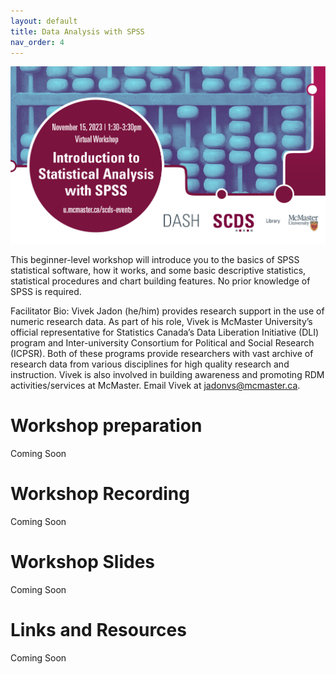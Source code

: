 ```yaml
---
layout: default
title: Data Analysis with SPSS
nav_order: 4
---
```

<img src="assets/img/SPSS.png" alt="Workshop Title Slide" width="720">

This beginner-level workshop will introduce you to the basics of SPSS statistical software, how it works, and some basic descriptive statistics, statistical procedures and chart building features. No prior knowledge of SPSS is required. 

Facilitator Bio: Vivek Jadon (he/him) provides research support in the use of numeric research data. As part of his role, Vivek is McMaster University’s official representative for Statistics Canada’s Data Liberation Initiative (DLI) program and Inter-university Consortium for Political and Social Research (ICPSR). Both of these programs provide researchers with vast archive of research data from various disciplines for high quality research and instruction. Vivek is also involved in building awareness and promoting RDM activities/services at McMaster. Email Vivek at jadonvs@mcmaster.ca. 

# Workshop preparation 

Coming Soon
  
# Workshop Recording

Coming Soon

# Workshop Slides

Coming Soon

# Links and Resources 

Coming Soon
